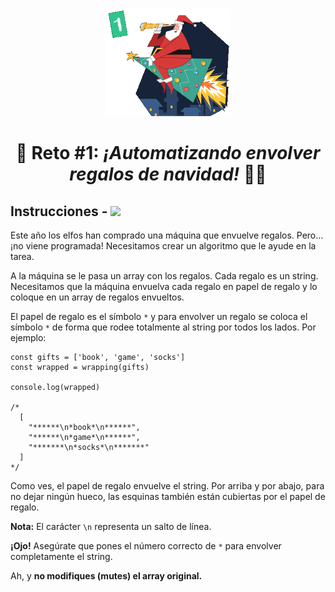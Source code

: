 </br>
<p align="center"> 
  <img width=40% src=../../images/challenge-1.png/>
</p>

<h1 align="center">🎁 Reto #1: <em>¡Automatizando envolver regalos de navidad!</em> 🎅🏻</h1>

## Instrucciones - [![](https://img.shields.io/badge/-Fácil-brightgreen?style=plastic)]()

Este año los elfos han comprado una máquina que envuelve regalos. Pero... ¡no viene programada! Necesitamos crear un algoritmo que le ayude en la tarea.

A la máquina se le pasa un array con los regalos. Cada regalo es un string. Necesitamos que la máquina envuelva cada regalo en papel de regalo y lo coloque en un array de regalos envueltos.

El papel de regalo es el símbolo `*` y para envolver un regalo se coloca el símbolo `*` de forma que rodee totalmente al string por todos los lados. Por ejemplo:

```
const gifts = ['book', 'game', 'socks']
const wrapped = wrapping(gifts)

console.log(wrapped)

/*
  [
    "******\n*book*\n******",
    "******\n*game*\n******",
    "*******\n*socks*\n*******"
  ]
*/
```

Como ves, el papel de regalo envuelve el string. Por arriba y por abajo, para no dejar ningún hueco, las esquinas también están cubiertas por el papel de regalo.

**Nota:** El carácter `\n` representa un salto de línea.

**¡Ojo!** Asegúrate que pones el número correcto de `*` para envolver completamente el string.

Ah, y **no modifiques (mutes) el array original.**
